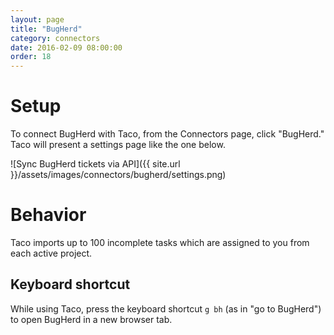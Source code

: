 ```yaml
---
layout: page
title: "BugHerd"
category: connectors
date: 2016-02-09 08:00:00
order: 18
---
```


# Setup

To connect BugHerd with Taco, from the Connectors page, click
"BugHerd." Taco will present a settings page like the one below.

![Sync BugHerd tickets via API]({{ site.url }}/assets/images/connectors/bugherd/settings.png)


# Behavior

Taco imports up to 100 incomplete tasks which are assigned to you from each
active project.

## Keyboard shortcut

While using Taco, press the keyboard shortcut `g bh` (as in "go to
BugHerd") to open BugHerd in a new browser tab.
